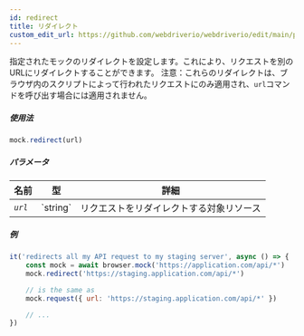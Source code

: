```yaml
---
id: redirect
title: リダイレクト
custom_edit_url: https://github.com/webdriverio/webdriverio/edit/main/packages/webdriverio/src/commands/mock/redirect.ts
---
```


指定されたモックのリダイレクトを設定します。これにより、リクエストを別のURLにリダイレクトすることができます。
注意：これらのリダイレクトは、ブラウザ内のスクリプトによって行われたリクエストにのみ適用され、`url`コマンドを呼び出す場合には適用されません。

##### 使用法

```js
mock.redirect(url)
```

##### パラメータ

<table>
  <thead>
    <tr>
      <th>名前</th><th>型</th><th>詳細</th>
    </tr>
  </thead>
  <tbody>
    <tr>
      <td><code><var>url</var></code></td>
      <td>`string`</td>
      <td>リクエストをリダイレクトする対象リソース</td>
    </tr>
  </tbody>
</table>

##### 例

```js title="respond.js"
it('redirects all my API request to my staging server', async () => {
    const mock = await browser.mock('https://application.com/api/*')
    mock.redirect('https://staging.application.com/api/*')

    // is the same as
    mock.request({ url: 'https://staging.application.com/api/*' })

    // ...
})
```
